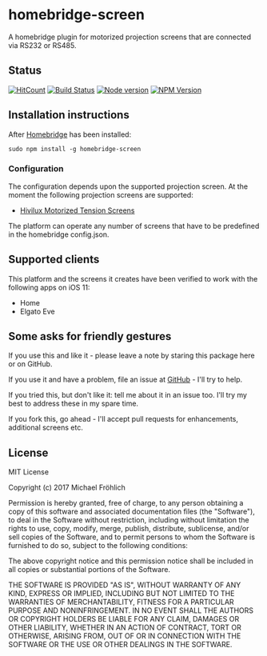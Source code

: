 # homebridge-screen

A homebridge plugin for motorized projection screens that are connected via RS232 or RS485.

## Status

[![HitCount](http://hits.dwyl.io/grover/homebridge-screen.svg)](https://github.com/grover/homebridge-screen)
[![Build Status](https://travis-ci.org/grover/homebridge-screen.png?branch=master)](https://travis-ci.org/grover/homebridge-screen)
[![Node version](https://img.shields.io/node/v/homebridge-screen.svg?style=flat)](http://nodejs.org/download/)
[![NPM Version](https://badge.fury.io/js/homebridge-screen.svg?style=flat)](https://npmjs.org/package/homebridge-screen)

## Installation instructions

After [Homebridge](https://github.com/nfarina/homebridge) has been installed:

 ```sudo npm install -g homebridge-screen```

### Configuration

The configuration depends upon the supported projection screen. At the moment the following projection screens are supported:

* [Hivilux Motorized Tension Screens](docs/config/hivilux.md)

The platform can operate any number of screens that have to be predefined in the homebridge config.json.

## Supported clients

This platform and the screens it creates have been verified to work with the following apps on iOS 11:

* Home
* Elgato Eve

## Some asks for friendly gestures

If you use this and like it - please leave a note by staring this package here or on GitHub.

If you use it and have a problem, file an issue at [GitHub](https://github.com/grover/homebridge-screen/issues) - I'll try to help.

If you tried this, but don't like it: tell me about it in an issue too. I'll try my best
to address these in my spare time.

If you fork this, go ahead - I'll accept pull requests for enhancements, additional screens etc.

## License

MIT License

Copyright (c) 2017 Michael Fröhlich

Permission is hereby granted, free of charge, to any person obtaining a copy
of this software and associated documentation files (the "Software"), to deal
in the Software without restriction, including without limitation the rights
to use, copy, modify, merge, publish, distribute, sublicense, and/or sell
copies of the Software, and to permit persons to whom the Software is
furnished to do so, subject to the following conditions:

The above copyright notice and this permission notice shall be included in all
copies or substantial portions of the Software.

THE SOFTWARE IS PROVIDED "AS IS", WITHOUT WARRANTY OF ANY KIND, EXPRESS OR
IMPLIED, INCLUDING BUT NOT LIMITED TO THE WARRANTIES OF MERCHANTABILITY,
FITNESS FOR A PARTICULAR PURPOSE AND NONINFRINGEMENT. IN NO EVENT SHALL THE
AUTHORS OR COPYRIGHT HOLDERS BE LIABLE FOR ANY CLAIM, DAMAGES OR OTHER
LIABILITY, WHETHER IN AN ACTION OF CONTRACT, TORT OR OTHERWISE, ARISING FROM,
OUT OF OR IN CONNECTION WITH THE SOFTWARE OR THE USE OR OTHER DEALINGS IN THE
SOFTWARE.

